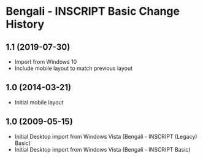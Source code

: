 Bengali - INSCRIPT Basic Change History
====================

1.1 (2019-07-30)
----------------
* Import from Windows 10
* Include mobile layout to match previous layout

1.0 (2014-03-21)
----------------
* Initial mobile layout

1.0 (2009-05-15)
----------------------
* Initial Desktop import from Windows Vista (Bengali - INSCRIPT (Legacy) Basic)
* Initial Desktop import from Windows Vista (Bengali - INSCRIPT Basic)
